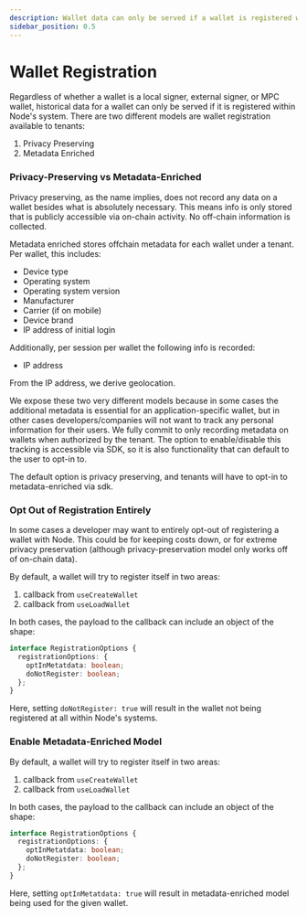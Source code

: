 ```yaml
---
description: Wallet data can only be served if a wallet is registered within Node's system
sidebar_position: 0.5
---
```


# Wallet Registration

Regardless of whether a wallet is a local signer, external signer, or MPC wallet, historical data for a wallet can only be served if it is registered within Node's system. There are two different models are wallet registration available to tenants:

1. Privacy Preserving
2. Metadata Enriched

### Privacy-Preserving vs Metadata-Enriched

Privacy preserving, as the name implies, does not record any data on a wallet besides what is absolutely necessary. This means info is only stored that is publicly accessible via on-chain activity. No off-chain information is collected.

Metadata enriched stores offchain metadata for each wallet under a tenant. Per wallet, this includes:

- Device type
- Operating system
- Operating system version
- Manufacturer
- Carrier (if on mobile)
- Device brand
- IP address of initial login

Additionally, per session per wallet the following info is recorded:

- IP address

From the IP address, we derive geolocation.

We expose these two very different models because in some cases the additional metadata is essential for an application-specific wallet, but in other cases developers/companies will not want to track any personal information for their users. We fully commit to only recording metadata on wallets when authorized by the tenant. The option to enable/disable this tracking is accessible via SDK, so it is also functionality that can default to the user to opt-in to.

The default option is privacy preserving, and tenants will have to opt-in to metadata-enriched via sdk.

### Opt Out of Registration Entirely

In some cases a developer may want to entirely opt-out of registering a wallet with Node. This could be for keeping costs down, or for extreme privacy preservation (although privacy-preservation model only works off of on-chain data).

By default, a wallet will try to register itself in two areas:

1. callback from `useCreateWallet`
2. callback from `useLoadWallet`

In both cases, the payload to the callback can include an object of the shape:

```ts
interface RegistrationOptions {
  registrationOptions: {
    optInMetatdata: boolean;
    doNotRegister: boolean;
  };
}
```

Here, setting `doNotRegister: true` will result in the wallet not being registered at all within Node's systems.

### Enable Metadata-Enriched Model

By default, a wallet will try to register itself in two areas:

1. callback from `useCreateWallet`
2. callback from `useLoadWallet`

In both cases, the payload to the callback can include an object of the shape:

```ts
interface RegistrationOptions {
  registrationOptions: {
    optInMetatdata: boolean;
    doNotRegister: boolean;
  };
}
```

Here, setting `optInMetatdata: true` will result in metadata-enriched model being used for the given wallet.
